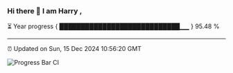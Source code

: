 ### Hi there 👋 I am Harry , 

⏳ Year progress { ████████████████████████████▁▁ } 95.48 %

---

⏰ Updated on Sun, 15 Dec 2024 10:56:20 GMT

![Progress Bar CI](https://github.com/duykhang68/duykhang68/workflows/Progress%20Bar%20CI/badge.svg)
